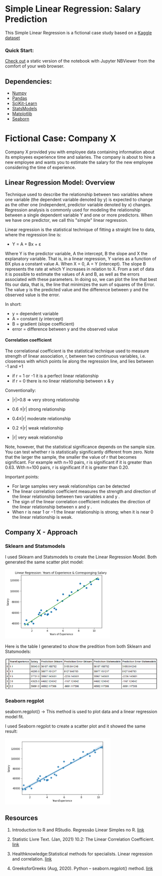 # Simple Linear Regression: Salary Prediction

This Simple Linear Regression is a fictional case study based on a [Kaggle dataset](https://www.kaggle.com/karthickveerakumar/salary-data-simple-linear-regression)

 ### Quick Start: 
[Check out](https://nbviewer.jupyter.org/github/alicevillar/Simple_Linear_Regression_Salary_Prediction/blob/main/Simple%20Linear%20Regression.ipynb) a static version of the notebook with Jupyter NBViewer from the comfort of your web browser.


## Dependencies:
 
* [Numpy](https://numpy.org/)
* [Pandas](https://pandas.pydata.org/)
* [SciKit-Learn](https://scikit-learn.org/stable/)
* [StatsModels](https://www.statsmodels.org/stable/index.html)
* [Matplotlib](https://matplotlib.org/)
* [Seaborn](https://seaborn.pydata.org/)
 

# Fictional Case: Company X

Company X provided you with employee data containing information about its employees experience time and salaries. The company is about to hire a new employee and wants you to estimate the salary for the new employee considering the time of experience.

## Linear Regression Model: Overview

Technique used to describe the relationship between two variables where one variable (the dependent variable denoted by y) is expected to change as the other one (independent,  predictor variable denoted by x) changes. Regression analysis is commonly used for modeling the relationship between a single dependent variable Y and one or more predictors.  When we have one predictor, we call this "simple" linear regression.

Linear regression is the statistical technique of fitting a straight line to data, where the regression line is: 
* Y = A + Bx + ε 
 
Where Y is the predictor variable, A the intercept, B the slope and X the explanatory variable. That is, in a linear regression, Y varies as a function of BX plus a constant value A. When X = 0, A = Y (intercept). The slope B represents the rate at which Y increases in relation to X. From a set of data it is possible to estimate the values of A and B, as well as the errors associated with these parameters. In doing so, we can plot the line that best fits our data, that is, the line that minimizes the sum of squares of the Error.  The value y is the predicted value and the difference between y and the observed value is the error.

In short:

* y = dependent variable
* A = constant (y intercept) 
* B = gradient (slope coefficient)
* error = difference between y and the observed value 

#### Correlation coefficient

The correlational coefficient is the statistical technique used to measure strength of linear association, r, between two continuous variables, i.e. closeness with which points lie along the regression line, and lies between -1 and +1

* if r = 1 or -1 it is a perfect linear relationship
* if r = 0 there is no linear relationship between x & y

Conventionally:

* |r|>0.8 => very strong relationship

 * 0.6 ≤|r| strong relationship

* 0.4≤|r| moderate relationship

* 0.2 ≤|r| weak relationship

* |r| very weak relationship

Note, however, that the statistical significance depends on the sample size. You can test whether r is statistically significantly different from zero. Note that the larger the sample, the smaller the value of r that becomes significant. For example with n=10 pairs, r is significant if it is greater than 0.63. With n=100 pairs, r is significant if it is greater than 0.20.

Important points:

* For large samples very weak relationships can be detected
* The linear correlation coefficient measures the strength and direction of the linear relationship between two variables  x  and  y .
* The sign of the linear correlation coefficient indicates the direction of the linear relationship between  x  and  y .
* When  r  is near  1  or  −1  the linear relationship is strong; when it is near  0  the linear relationship is weak.

## Company X - Approach

### Sklearn and Statsmodels
I used Sklearn and Statsmodels to create the Linear Regression Model. Both generated the same scatter plot model: 

![print](images/linear_regression_sklearn_statsmodels.PNG)


Here is the table I generated to show the predition from both Sklearn and Statsmodels:


![print](images/prediction.PNG)

### Seaborn regplot

seaborn.regplot() -> This method is used to plot data and a linear regression model fit. 

I used Seaborn regplot to create a scatter plot and it showed the same result:

![print](images/linear_regression_regplot.PNG)

 
 
## Resources 

1. Introduction to R and RStudio. Regressão Linear Simples no R. [link](https://rstudio-pubs-static.s3.amazonaws.com/46495_3f8078811c5d44a5b7951bf68a230c04.html)

2. Statistic Livre Text. (Jan, 2021) 10.2: The Linear Correlation Coefficient. [link](https://stats.libretexts.org/Bookshelves/Introductory_Statistics/Book%3A_Introductory_Statistics_(Shafer_and_Zhang)/10%3A_Correlation_and_Regression/10.02%3A_The_Linear_Correlation_Coefficient)

3. Healthknowledge:Statistical methods for specialists. Linear regression and correlation. [link](https://www.healthknowledge.org.uk/e-learning/statistical-methods/specialists/linear-regression-correlation)

4. GreeksforGreeks (Aug, 2020). Python – seaborn.regplot() method. [link](https://www.geeksforgeeks.org/python-seaborn-regplot-method/#:~:text=regplot()%20%3A,a%20linear%20regression%20model%20fit.&text=If%20strings%2C%20these%20should%20correspond,labeled%20with%20the%20series%20name.&text=regplot()%20%3A,a%20linear%20regression%20model%20fit.&text=If%20strings%2C%20these%20should%20correspond,labeled%20with%20the%20series%20name.)


